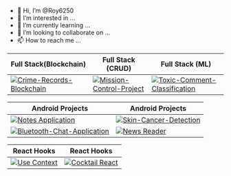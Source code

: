 - 👋 Hi, I’m @Roy6250
- 👀 I’m interested in ...
- 🌱 I’m currently learning ...
- 💞️ I’m looking to collaborate on ...
- 📫 How to reach me ...

<!---
Roy6250/Roy6250 is a ✨ special ✨ repository because its `README.md` (this file) appears on your GitHub profile.
You can click the Preview link to take a look at your changes.
--->

| Full Stack(Blockchain) | Full Stack (CRUD) | Full Stack (ML) |
| ------------- | ------------- |------------- |
| [![Crime-Records-Blockchain](https://github-readme-stats.vercel.app/api/pin/?username=Roy6250&repo=Crime-Records-Blockchain&show_owner=true)](https://github.com/Roy6250/Crime-Records-Blockchain)  | [![Mission-Control-Project](https://github-readme-stats.vercel.app/api/pin/?username=Roy6250&repo=Mission-Control-Project&show_owner=true)](https://github.com/Roy6250/Mission-Control-Project) | [![Toxic-Comment-Classification](https://github-readme-stats.vercel.app/api/pin/?username=Roy6250&repo=Toxic-Comment-Classification&show_owner=true)](https://github.com/Roy6250/Toxic-Comment-Classification) |


| Android Projects  | Android Projects |
| -------------------------| ---------------- |
| [![Notes Application](https://github-readme-stats.vercel.app/api/pin/?username=Roy6250&repo=Notes-Application&show_owner=true)](https://github.com/Roy6250/Notes-Application)  | [![Skin-Cancer-Detection](https://github-readme-stats.vercel.app/api/pin/?username=Roy6250&repo=Skin-Cancer-Detection&show_owner=true)](https://github.com/Roy6250/Skin-Cancer-Detection) |
[![Bluetooth-Chat-Application](https://github-readme-stats.vercel.app/api/pin/?username=Roy6250&repo=Bluetooth-Chat-Application&show_owner=true)](https://github.com/Roy6250/Bluetooth-Chat-Application)  | [![News Reader](https://github-readme-stats.vercel.app/api/pin/?username=Roy6250&repo=News_Reader&show_owner=true)](https://github.com/Roy6250/News_Reader) |



| React Hooks  | React Hooks |
| ------------- | ------------- |
| [![Use Context](https://github-readme-stats.vercel.app/api/pin/?username=Roy6250&repo=React_Use_Context&show_owner=true)](https://github.com/Roy6250/React_Use_Context)  | [![Cocktail React](https://github-readme-stats.vercel.app/api/pin/?username=Roy6250&repo=Cocktail-React&show_owner=true)](https://github.com/Roy6250/Cocktail-React) |




